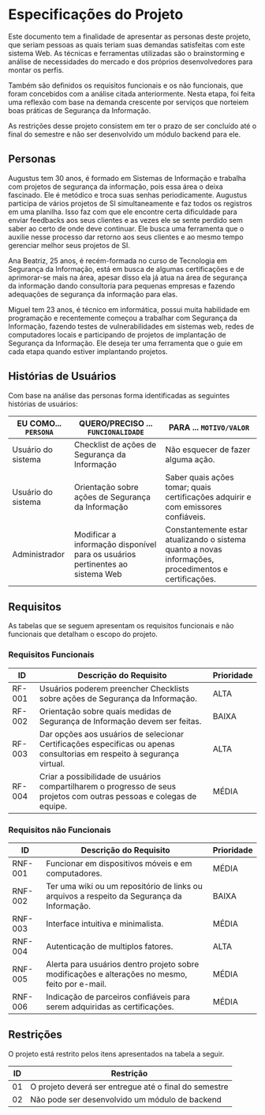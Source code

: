 # Especificações do Projeto

Este documento tem a finalidade de apresentar as personas deste projeto, que seriam pessoas as quais teriam suas demandas satisfeitas com este sistema Web. As técnicas e ferramentas utilizadas são o brainstorming e análise de necessidades do mercado e dos próprios desenvolvedores para montar os perfis. 

Também são definidos os requisitos funcionais e os não funcionais, que foram concebidos com a análise citada anteriormente. Nesta etapa, foi feita uma reflexão com base na demanda crescente por serviços que norteiem boas práticas de Segurança da Informação.

As restrições desse projeto consistem em ter o prazo de ser concluído até o final do semestre e não ser desenvolvido um módulo backend para ele.

## Personas

Augustus tem 30 anos, é formado em Sistemas de Informação e trabalha com projetos de segurança da informação, pois essa área o deixa fascinado. Ele é metódico e troca suas senhas periodicamente. Augustus participa de vários projetos de SI simultaneamente e faz todos os registros em uma planilha. Isso faz com que ele encontre certa dificuldade para enviar feedbacks aos seus clientes e as vezes ele se sente perdido sem saber ao certo de onde deve continuar. Ele busca uma ferramenta que o auxilie nesse processo dar retorno aos seus clientes e ao mesmo tempo gerenciar melhor seus projetos de SI.

Ana Beatriz, 25 anos, é recém-formada no curso de Tecnologia em Segurança da Informação, está em busca de algumas certificações e de aprimorar-se mais na área, apesar disso ela já atua na área de segurança da informação dando consultoria para pequenas empresas e fazendo adequações de segurança da informação para elas. 

Miguel tem 23 anos, é técnico em informática, possui muita habilidade em programação e recentemente começou a trabalhar com Segurança da Informação, fazendo testes de vulnerabilidades em sistemas web, redes de computadores locais e participando de projetos de implantação de Segurança da Informação. Ele deseja ter uma ferramenta que o guie em cada etapa quando estiver implantando projetos. 

## Histórias de Usuários

Com base na análise das personas forma identificadas as seguintes histórias de usuários:

|EU COMO... `PERSONA`| QUERO/PRECISO ... `FUNCIONALIDADE` |PARA ... `MOTIVO/VALOR`                 |
|--------------------|------------------------------------|----------------------------------------|
|Usuário do sistema  | Checklist de ações de Segurança da Informação           | Não esquecer de fazer alguma ação.               |
|Usuário do sistema      | Orientação sobre ações de Segurança da Informação                 | Saber quais ações tomar; quais certificações adquirir e com emissores confiáveis. |
|Administrador       | Modificar a informação disponível para os usuários pertinentes ao sistema Web                 | Constantemente estar atualizando o sistema quanto a novas informações, procedimentos e certificações. |

## Requisitos

As tabelas que se seguem apresentam os requisitos funcionais e não funcionais que detalham o escopo do projeto.

### Requisitos Funcionais

|ID    | Descrição do Requisito  | Prioridade |
|------|-----------------------------------------|----|
|RF-001| Usuários poderem preencher Checklists sobre ações de Segurança da Informação. | ALTA | 
|RF-002| Orientação sobre quais medidas de Segurança de Informação devem ser feitas. | BAIXA |
|RF-003| Dar opções aos usuários de selecionar Certificações especificas ou apenas consultorias em respeito à segurança virtual. | ALTA |
|RF-004| Criar a possibilidade de usuários compartilharem o progresso de seus projetos com outras pessoas e colegas de equipe. | MÉDIA |

### Requisitos não Funcionais

|ID     | Descrição do Requisito  |Prioridade |
|-------|-------------------------|----|
|RNF-001| Funcionar em dispositivos móveis e em computadores. | MÉDIA | 
|RNF-002| Ter uma wiki ou um repositório de links ou arquivos a respeito da Segurança da Informação. |  BAIXA | 
|RNF-003| Interface intuitiva e minimalista. |  MÉDIA | 
|RNF-004| Autenticação de multiplos fatores. |  ALTA | 
|RNF-005| Alerta para usuários dentro projeto sobre modificações e alterações no mesmo, feito por e-mail. |  MÉDIA | 
|RNF-006| Indicação de parceiros confiáveis para serem adquiridas as certificações.   | MÉDIA |

## Restrições

O projeto está restrito pelos itens apresentados na tabela a seguir.

|ID| Restrição                                             |
|--|-------------------------------------------------------|
|01| O projeto deverá ser entregue até o final do semestre |
|02| Não pode ser desenvolvido um módulo de backend        |
